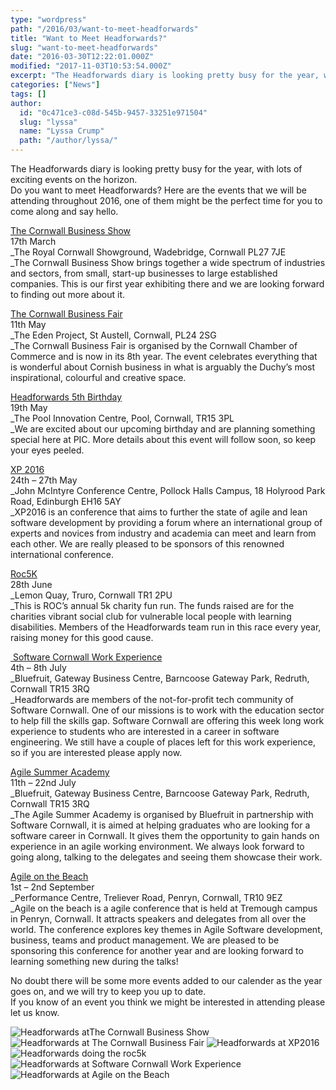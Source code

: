 ```yaml
---
type: "wordpress"
path: "/2016/03/want-to-meet-headforwards"
title: "Want to Meet Headforwards?"
slug: "want-to-meet-headforwards"
date: "2016-03-30T12:22:01.000Z"
modified: "2017-11-03T10:53:54.000Z"
excerpt: "The Headforwards diary is looking pretty busy for the year, with lots of exciting events on the horizon. Do you want to meet Headforwards? Here are the events that we will be attending throughout 2016, one of them might be the perfect time for you to come along and say hello. The Cornwall Business Show 17th …"
categories: ["News"]
tags: []
author:
  id: "0c471ce3-c08d-545b-9457-33251e971504"
  slug: "lyssa"
  name: "Lyssa Crump"
  path: "/author/lyssa/"
---
```

The Headforwards diary is looking pretty busy for the year, with lots of exciting events on the horizon.  
Do you want to meet Headforwards? Here are the events that we will be attending throughout 2016, one of them might be the perfect time for you to come along and say hello.

[The Cornwall Business Show](http://www.cornwallbusinessshow.co.uk/)  
17th March  
_The Royal Cornwall Showground, Wadebridge, Cornwall PL27 7JE  
_The Cornwall Business Show brings together a wide spectrum of industries and sectors, from small, start-up businesses to large established companies. This is our first year exhibiting there and we are looking forward to finding out more about it.

[The Cornwall Business Fair](http://www.cornwallbusinessfair.co.uk/)  
11th May  
_The Eden Project, St Austell, Cornwall, PL24 2SG  
_The Cornwall Business Fair is organised by the Cornwall Chamber of Commerce and is now in its 8th year. The event celebrates everything that is wonderful about Cornish business in what is arguably the Duchy’s most inspirational, colourful and creative space.

[Headforwards 5th Birthday](https://www.headforwards.com/)  
19th May  
_The Pool Innovation Centre, Pool, Cornwall, TR15 3PL  
_We are excited about our upcoming birthday and are planning something special here at PIC. More details about this event will follow soon, so keep your eyes peeled.

[XP 2016](http://conf.xp2016.org/events/xp-2016-edinburgh/event-summary-bfae67b3644e4052b7b3fbfdc941a4af.aspx)  
24th – 27th May  
_John McIntyre Conference Centre, Pollock Halls Campus, 18 Holyrood Park Road, Edinburgh EH16 5AY  
_XP2016 is an conference that aims to further the state of agile and lean software development by providing a forum where an international group of experts and novices from industry and academia can meet and learn from each other. We are really pleased to be sponsors of this renowned international conference.

[Roc5K](http://www.roc-uk.org/roc5k500)  
28th June  
_Lemon Quay, Truro, Cornwall TR1 2PU  
_This is ROC’s annual 5k charity fun run. The funds raised are for the charities vibrant social club for vulnerable local people with learning disabilities. Members of the Headforwards team run in this race every year, raising money for this good cause.

[ Software Cornwall Work Experience](http://www.softwarecornwall.org/schools-work-experience-2016/)  
4th – 8th July  
_Bluefruit, Gateway Business Centre, Barncoose Gateway Park, Redruth, Cornwall TR15 3RQ  
_Headforwards are members of the not-for-profit tech community of Software Cornwall. One of our missions is to work with the education sector to help fill the skills gap. Software Cornwall are offering this week long work experience to students who are interested in a career in software engineering. We still have a couple of places left for this work experience, so if you are interested please apply now.

[Agile Summer Academy](http://www.softwarecornwall.org/agile-summer-huddle-11th-22nd-july-2016/http://www.softwarecornwall.org/agile-summer-huddle-11th-22nd-july-2016/)  
11th – 22nd July  
_Bluefruit, Gateway Business Centre, Barncoose Gateway Park, Redruth, Cornwall TR15 3RQ  
_The Agile Summer Academy is organised by Bluefruit in partnership with Software Cornwall, it is aimed at helping graduates who are looking for a software career in Cornwall. It gives them the opportunity to gain hands on experience in an agile working environment. We always look forward to going along, talking to the delegates and seeing them showcase their work.

[Agile on the Beach](http://agileonthebeach.com/)  
1st – 2nd September  
_Performance Centre, Treliever Road, Penryn, Cornwall, TR10 9EZ  
_Agile on the beach is a agile conference that is held at Tremough campus in Penryn, Cornwall. It attracts speakers and delegates from all over the world. The conference explores key themes in Agile Software development, business, teams and product management. We are pleased to be sponsoring this conference for another year and are looking forward to learning something new during the talks!

No doubt there will be some more events added to our calender as the year goes on, and we will try to keep you up to date.  
If you know of an event you think we might be interested in attending please let us know.


<section class="gallery">


![Headforwards atThe Cornwall Business Show ](/wp-content/uploads/2016/03/business-show-logo.png)
![Headforwards at The Cornwall Business Fair ](/wp-content/uploads/2016/03/newHeaderLogo.png)
![Headforwards at XP2016](/wp-content/uploads/2016/03/XP2016.jpg)
![Headforwards doing the roc5k](/wp-content/uploads/2016/03/logo.png)
![Headforwards at Software Cornwall Work Experience ](/wp-content/uploads/2016/03/cropped-2015-04-07-15.56.27-e1439802104964.png)
![Headforwards at Agile on the Beach](/wp-content/uploads/2016/03/agile-on-the-beach.gif)

</section>

